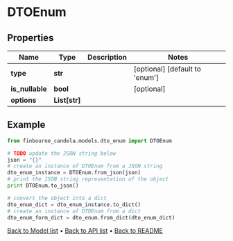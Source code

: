 # DTOEnum


## Properties
Name | Type | Description | Notes
------------ | ------------- | ------------- | -------------
**type** | **str** |  | [optional] [default to 'enum']
**is_nullable** | **bool** |  | [optional] 
**options** | **List[str]** |  | 

## Example

```python
from finbourne_candela.models.dto_enum import DTOEnum

# TODO update the JSON string below
json = "{}"
# create an instance of DTOEnum from a JSON string
dto_enum_instance = DTOEnum.from_json(json)
# print the JSON string representation of the object
print DTOEnum.to_json()

# convert the object into a dict
dto_enum_dict = dto_enum_instance.to_dict()
# create an instance of DTOEnum from a dict
dto_enum_form_dict = dto_enum.from_dict(dto_enum_dict)
```
[Back to Model list](../README.md#documentation-for-models) &#8226; [Back to API list](../README.md#documentation-for-api-endpoints) &#8226; [Back to README](../README.md)


